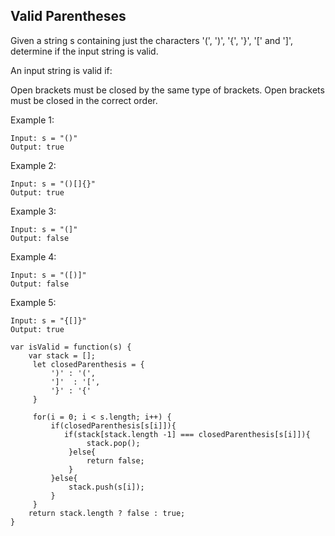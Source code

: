 ## Valid Parentheses

Given a string s containing just the characters '(', ')', '{', '}', '[' and ']', determine if the input string is valid.

An input string is valid if:

Open brackets must be closed by the same type of brackets.
Open brackets must be closed in the correct order.

Example 1:

```
Input: s = "()"
Output: true
```

Example 2:

```
Input: s = "()[]{}"
Output: true
```

Example 3:

```
Input: s = "(]"
Output: false
```

Example 4:

```
Input: s = "([)]"
Output: false
```

Example 5:

```
Input: s = "{[]}"
Output: true
```

```
var isValid = function(s) {
    var stack = [];
     let closedParenthesis = {
         ')' : '(',
         ']'  : '[',
         '}' : '{'
     }

     for(i = 0; i < s.length; i++) {
         if(closedParenthesis[s[i]]){
            if(stack[stack.length -1] === closedParenthesis[s[i]]){
                 stack.pop();
             }else{
                 return false;
             }
         }else{
             stack.push(s[i]);
         }
     }
    return stack.length ? false : true;
}

```
